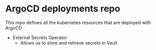 # ArgoCD deployments repo
This repo defines all the kubernetes resources that are deployed with ArgoCD

-  External Secrets Operator
    - Allows us to store and retireve secrets in Vault